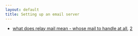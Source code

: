 ```yaml
---
layout: default
title: Setting up an email server
---
```



+ [what does relay mail mean - whose mail to handle at all](http://www.postfix.org/basic.html#mydestination), [2](https://www.webopedia.com/TERM/M/mail_relay.html)
